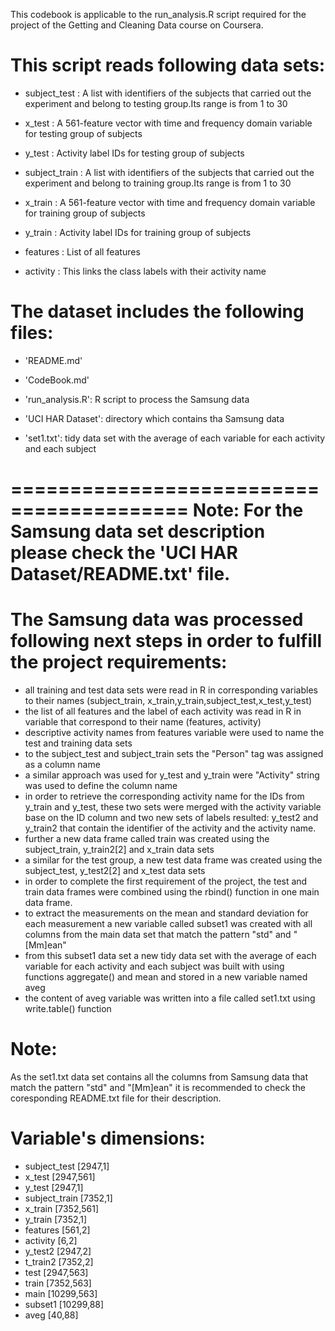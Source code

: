 This codebook is applicable to the run_analysis.R script required for the project
of the Getting and Cleaning Data course on Coursera.

This script reads following data sets:
======================================
- subject_test : A list with identifiers of the subjects that carried out the experiment and belong to testing group.Its range is from 1 to 30
- x_test : A 561-feature vector with time and frequency domain variable for testing group of subjects
- y_test : Activity label IDs for testing group of subjects 

- subject_train : A list with identifiers of the subjects that carried out the experiment and belong to training group.Its range is from 1 to 30
- x_train : A 561-feature vector with time and frequency domain variable for training group of subjects
- y_train : Activity label IDs for training group of subjects 

- features : List of all features
- activity : This links the class labels with their activity name

The dataset includes the following files:
=========================================

- 'README.md'

- 'CodeBook.md'

- 'run_analysis.R': R script to process the Samsung data

- 'UCI HAR Dataset': directory which contains tha Samsung data

- 'set1.txt': tidy data set with the average of each variable for each activity and each subject

=========================================
Note: For the Samsung data set description please check the 'UCI HAR Dataset/README.txt' file.
=========================================

The Samsung data was processed following next steps in order to fulfill the project requirements:
=================================================================================================

- all training and test data sets were read in R in corresponding variables to their names (subject_train, x_train,y_train,subject_test,x_test,y_test)
- the list of all features and the label of each activity was read in R in variable that correspond to their name (features, activity)
- descriptive activity names from features variable were used to name the test and training data sets
- to the subject_test and subject_train sets the "Person" tag was assigned as a column name
- a similar approach was used for y_test and y_train were "Activity" string was used to define the column name
- in order to retrieve the corresponding activity name for the IDs from y_train and y_test, these two sets were merged with the activity variable base on the ID column
and two new sets of labels resulted: y_test2 and y_train2 that contain the identifier of the activity and the activity name.
- further a new data frame called train was created using the subject_train, y_train2[2] and x_train data sets
- a similar for the test group, a new test data frame was created using the subject_test, y_test2[2] and x_test data sets
- in order to complete the first requirement of the project, the test and train data frames were combined using the rbind() function in one main data frame.
- to extract the measurements on the mean and standard deviation for each measurement a new variable called subset1 was created with all columns from the main data set 
that match the pattern "std" and "[Mm]ean"
- from this subset1 data set a new tidy data set with the average of each variable for each activity and each subject was built with using functions aggregate() and mean and stored
in a new variable named aveg
- the content of aveg variable was written into a file called set1.txt using write.table() function

Note: 
======
As the set1.txt data set contains all the columns from Samsung data that match the pattern "std" and "[Mm]ean" it is recommended to check the coresponding README.txt file for their 
description.

Variable's dimensions:
======================
- subject_test [2947,1]
- x_test [2947,561]
- y_test [2947,1]
- subject_train [7352,1]
- x_train [7352,561]
- y_train [7352,1]
- features [561,2]
- activity [6,2]
- y_test2 [2947,2]
- t_train2 [7352,2]
- test [2947,563]
- train [7352,563]
- main [10299,563]
- subset1 [10299,88]
- aveg [40,88]
